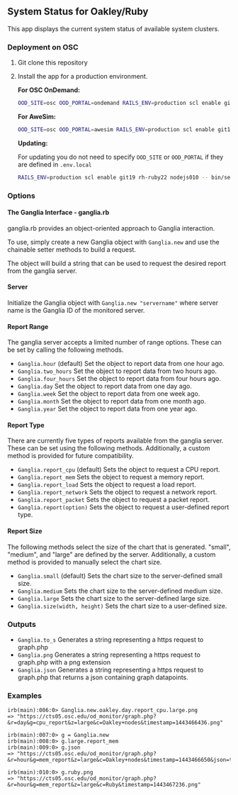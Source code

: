 ## System Status for Oakley/Ruby

This app displays the current system status of available system clusters.

### Deployment on OSC

1. Git clone this repository
2. Install the app for a production environment.

   **For OSC OnDemand:**

   ```sh
   OOD_SITE=osc OOD_PORTAL=ondemand RAILS_ENV=production scl enable git19 rh-ruby22 nodejs010 -- bin/setup
   ```

   **For AweSim:**

   ```sh
   OOD_SITE=osc OOD_PORTAL=awesim RAILS_ENV=production scl enable git19 rh-ruby22 nodejs010 -- bin/setup
   ```

   **Updating:**

   For updating you do not need to specify `OOD_SITE` or `OOD_PORTAL` if they
   are defined in `.env.local`

   ```sh
   RAILS_ENV=production scl enable git19 rh-ruby22 nodejs010 -- bin/setup
   ```

### Options

#### The Ganglia Interface - ganglia.rb

ganglia.rb provides an object-oriented approach to Ganglia interaction.

To use, simply create a new Ganglia object with `Ganglia.new` and use the chainable setter methods to build a request.

The object will build a string that can be used to request the desired report from the ganglia server.

#### Server

Initialize the Ganglia object with `Ganglia.new "servername"` where server name is the Ganglia ID of the monitored server.  

#### Report Range

The ganglia server accepts a limited number of range options. These can be set by calling the following methods.

* `Ganglia.hour` (default) Set the object to report data from one hour ago.
* `Ganglia.two_hours` Set the object to report data from two hours ago.
* `Ganglia.four_hours` Set the object to report data from four hours ago.
* `Ganglia.day` Set the object to report data from one day ago.
* `Ganglia.week` Set the object to report data from one week ago.
* `Ganglia.month` Set the object to report data from one month ago.
* `Ganglia.year` Set the object to report data from one year ago.

#### Report Type

There are currently five types of reports available from the ganglia server. These can be set using the following methods.
Additionally, a custom method is provided for future compatibility.

* `Ganglia.report_cpu` (default) Sets the object to request a CPU report.
* `Ganglia.report_mem` Sets the object to request a memory report.
* `Ganglia.report_load` Sets the object to request a load report.
* `Ganglia.report_network` Sets the object to request a network report.
* `Ganglia.report_packet` Sets the object to request a packet report.
* `Ganglia.report(option)` Sets the object to request a user-defined report type.

#### Report Size

The following methods select the size of the chart that is generated. "small", "medium", and "large" are defined by the server.
Additionally, a custom method is provided to manually select the chart size.

* `Ganglia.small` (default) Sets the chart size to the server-defined small size.
* `Ganglia.medium` Sets the chart size to the server-defined medium size.
* `Ganglia.large` Sets the chart size to the server-defined large size.
* `Ganglia.size(width, height)` Sets the chart size to a user-defined size.

### Outputs

* `Ganglia.to_s` Generates a string representing a https request to graph.php
* `Ganglia.png` Generates a string representing a https request to graph.php with a png extension
* `Ganglia.json` Generates a string representing a https request to graph.php that returns a json containing graph datapoints.

### Examples

    irb(main):006:0> Ganglia.new.oakley.day.report_cpu.large.png
    => "https://cts05.osc.edu/od_monitor/graph.php?&r=day&g=cpu_report&z=large&c=Oakley+nodes&timestamp=1443466436.png"

    irb(main):007:0> g = Ganglia.new
    irb(main):008:0> g.large.report_mem
    irb(main):009:0> g.json
    => "https://cts05.osc.edu/od_monitor/graph.php?&r=hour&g=mem_report&z=large&c=Oakley+nodes&timestamp=1443466650&json=true"

    irb(main):010:0> g.ruby.png
    => "https://cts05.osc.edu/od_monitor/graph.php?&r=hour&g=mem_report&z=large&c=Ruby&timestamp=1443467236.png"

